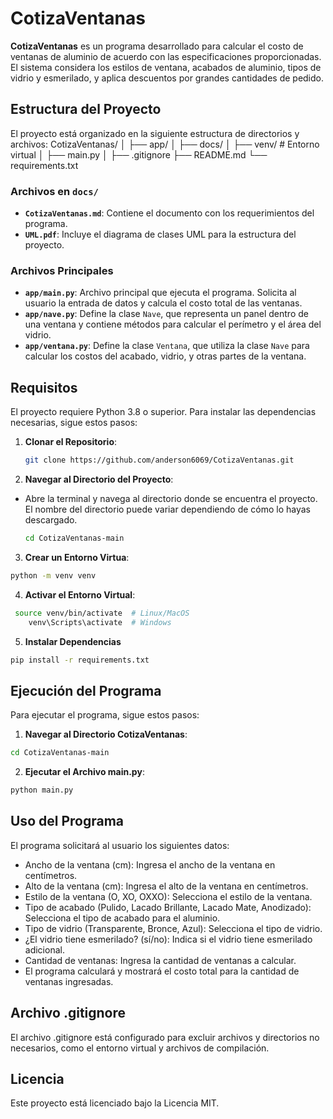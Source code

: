 # CotizaVentanas

**CotizaVentanas** es un programa desarrollado para calcular el costo de ventanas de aluminio de acuerdo con las especificaciones proporcionadas. El sistema considera los estilos de ventana, acabados de aluminio, tipos de vidrio y esmerilado, y aplica descuentos por grandes cantidades de pedido.

## Estructura del Proyecto

El proyecto está organizado en la siguiente estructura de directorios y archivos:
CotizaVentanas/ │ ├── app/ │ ├── docs/ │ ├── venv/ # Entorno virtual │ ├── main.py │ ├── .gitignore ├── README.md └── requirements.txt

### Archivos en `docs/`

- **`CotizaVentanas.md`**: Contiene el documento con los requerimientos del programa.
- **`UML.pdf`**: Incluye el diagrama de clases UML para la estructura del proyecto.

### Archivos Principales

- **`app/main.py`**: Archivo principal que ejecuta el programa. Solicita al usuario la entrada de datos y calcula el costo total de las ventanas.
- **`app/nave.py`**: Define la clase `Nave`, que representa un panel dentro de una ventana y contiene métodos para calcular el perímetro y el área del vidrio.
- **`app/ventana.py`**: Define la clase `Ventana`, que utiliza la clase `Nave` para calcular los costos del acabado, vidrio, y otras partes de la ventana.

## Requisitos

El proyecto requiere Python 3.8 o superior. Para instalar las dependencias necesarias, sigue estos pasos:

1. **Clonar el Repositorio**:

   ```bash
   git clone https://github.com/anderson6069/CotizaVentanas.git
    ```
2. **Navegar al Directorio del Proyecto**:

- Abre la terminal y navega al directorio donde se encuentra el proyecto. El nombre del directorio puede variar dependiendo de cómo lo hayas descargado.

     ```bash
     cd CotizaVentanas-main
     ```

3. **Crear un Entorno Virtua**:

```bash 
python -m venv venv
```
4. **Activar el Entorno Virtual**:

```bash 
 source venv/bin/activate  # Linux/MacOS
    venv\Scripts\activate  # Windows
```
5. **Instalar Dependencias**
```bash 
pip install -r requirements.txt
```

## Ejecución del Programa

Para ejecutar el programa, sigue estos pasos:

1. **Navegar al Directorio CotizaVentanas**:
```bash 
cd CotizaVentanas-main
```
2. **Ejecutar el Archivo main.py**:
```bash 
python main.py
```

## Uso del Programa

El programa solicitará al usuario los siguientes datos:
- Ancho de la ventana (cm): Ingresa el ancho de la ventana en centímetros.
- Alto de la ventana (cm): Ingresa el alto de la ventana en centímetros.
- Estilo de la ventana (O, XO, OXXO): Selecciona el estilo de la ventana.
- Tipo de acabado (Pulido, Lacado Brillante, Lacado Mate, Anodizado): Selecciona el tipo de acabado para el aluminio.
- Tipo de vidrio (Transparente, Bronce, Azul): Selecciona el tipo de vidrio.
- ¿El vidrio tiene esmerilado? (sí/no): Indica si el vidrio tiene esmerilado adicional.
- Cantidad de ventanas: Ingresa la cantidad de ventanas a calcular.
- El programa calculará y mostrará el costo total para la cantidad de ventanas ingresadas.

## Archivo .gitignore

El archivo .gitignore está configurado para excluir archivos y directorios no necesarios, como el entorno virtual y archivos de compilación. 

## Licencia

Este proyecto está licenciado bajo la Licencia MIT.
